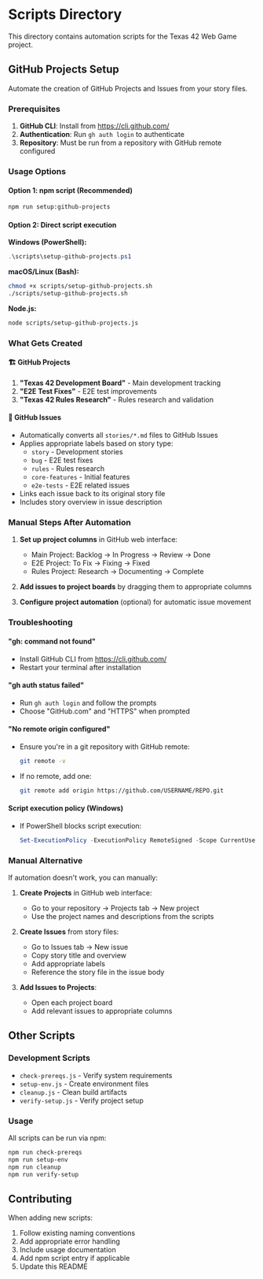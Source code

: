 # Scripts Directory

This directory contains automation scripts for the Texas 42 Web Game project.

## GitHub Projects Setup

Automate the creation of GitHub Projects and Issues from your story files.

### Prerequisites

1. **GitHub CLI**: Install from https://cli.github.com/
2. **Authentication**: Run `gh auth login` to authenticate
3. **Repository**: Must be run from a repository with GitHub remote configured

### Usage Options

#### Option 1: npm script (Recommended)
```bash
npm run setup:github-projects
```

#### Option 2: Direct script execution

**Windows (PowerShell):**
```powershell
.\scripts\setup-github-projects.ps1
```

**macOS/Linux (Bash):**
```bash
chmod +x scripts/setup-github-projects.sh
./scripts/setup-github-projects.sh
```

**Node.js:**
```bash
node scripts/setup-github-projects.js
```

### What Gets Created

#### 🏗️ GitHub Projects
1. **"Texas 42 Development Board"** - Main development tracking
2. **"E2E Test Fixes"** - E2E test improvements  
3. **"Texas 42 Rules Research"** - Rules research and validation

#### 🎫 GitHub Issues
- Automatically converts all `stories/*.md` files to GitHub Issues
- Applies appropriate labels based on story type:
  - `story` - Development stories
  - `bug` - E2E test fixes
  - `rules` - Rules research
  - `core-features` - Initial features
  - `e2e-tests` - E2E related issues
- Links each issue back to its original story file
- Includes story overview in issue description

### Manual Steps After Automation

1. **Set up project columns** in GitHub web interface:
   - Main Project: Backlog → In Progress → Review → Done
   - E2E Project: To Fix → Fixing → Fixed
   - Rules Project: Research → Documenting → Complete

2. **Add issues to project boards** by dragging them to appropriate columns

3. **Configure project automation** (optional) for automatic issue movement

### Troubleshooting

#### "gh: command not found"
- Install GitHub CLI from https://cli.github.com/
- Restart your terminal after installation

#### "gh auth status failed"
- Run `gh auth login` and follow the prompts
- Choose "GitHub.com" and "HTTPS" when prompted

#### "No remote origin configured"
- Ensure you're in a git repository with GitHub remote:
  ```bash
  git remote -v
  ```
- If no remote, add one:
  ```bash
  git remote add origin https://github.com/USERNAME/REPO.git
  ```

#### Script execution policy (Windows)
- If PowerShell blocks script execution:
  ```powershell
  Set-ExecutionPolicy -ExecutionPolicy RemoteSigned -Scope CurrentUser
  ```

### Manual Alternative

If automation doesn't work, you can manually:

1. **Create Projects** in GitHub web interface:
   - Go to your repository → Projects tab → New project
   - Use the project names and descriptions from the scripts

2. **Create Issues** from story files:
   - Go to Issues tab → New issue
   - Copy story title and overview
   - Add appropriate labels
   - Reference the story file in the issue body

3. **Add Issues to Projects**:
   - Open each project board
   - Add relevant issues to appropriate columns

## Other Scripts

### Development Scripts
- `check-prereqs.js` - Verify system requirements
- `setup-env.js` - Create environment files  
- `cleanup.js` - Clean build artifacts
- `verify-setup.js` - Verify project setup

### Usage
All scripts can be run via npm:
```bash
npm run check-prereqs
npm run setup-env
npm run cleanup
npm run verify-setup
```

## Contributing

When adding new scripts:
1. Follow existing naming conventions
2. Add appropriate error handling
3. Include usage documentation
4. Add npm script entry if applicable
5. Update this README

